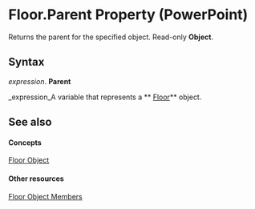 
# Floor.Parent Property (PowerPoint)

Returns the parent for the specified object. Read-only  **Object**.


## Syntax

 _expression_. **Parent**

 _expression_A variable that represents a  ** [Floor](ed9ff3d1-8001-840c-d26e-7513ebe73ae9.md)** object.


## See also


#### Concepts


 [Floor Object](ed9ff3d1-8001-840c-d26e-7513ebe73ae9.md)
#### Other resources


 [Floor Object Members](6572f0d3-edba-9d45-fe5b-2768d3487dfb.md)
